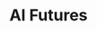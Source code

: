 ---
layout: module
num: 14
title: AI Futures
type: lecture
draft: 0
group: 7
show_schedule: 1
due_date: 2024-02-22
slides:
  - url: TBA
    title: AI Futures
readings:
  - title: African Ancestral AI
    url: https://datasociety.net/wp-content/uploads/2022/12/DSParablesAnthology_Ch13_Gwadabe.pdf
    author: Gwadabe, A.
    date: 2022
    source: Data & Society Research Institute
    notes: More stories are available in the series <a href="https://datasociety.net/library/parables-of-ai-in-from-the-majority-world-an-anthology/">Parables of AI in/from the Majority World</a>.
  - title: In The Robot Skies
    url: https://www.youtube.com/watch?v=cXfYyk0G5Hs
    author: Young, L.
    date: 2016
    source: Fear and Wonder
  - title: "Building Utopia Guidebook"
    url: https://canvas.northwestern.edu/files/18500435/
    author: Harrington, C., Roberts, J., Bray, K., & Diakhate, N. 
    date: 2021
    source: Building Utopia
    notes: Here's a sample of the <a href="https://canvas.northwestern.edu/files/18500436/">Building Utopia cards</a>.
  - title: "“Run Wild a Little With Your Imagination”: Ethical Speculation in Computing Education with Black Mirror"
    url: https://cmci.colorado.edu/~cafi5706/SIGCSE2022_BlackMirror.pdf
    author: Klassen, S. & Fiesler, C.
    date: 2022
    source:  Proceedings of the 53rd ACM Technical Symposium on Computer Science Education (SIGCSE 2022)
    volume: 1
    notes: Check out the <a href="https://www.internetruleslab.com/black-mirror-writers-room">Internet Rules Lab</a> for Black Mirror Writers Room slides and more.
    optional: 1
  - title: A new vision of artificial intelligence for the people
    url: https://www.technologyreview.com/2022/04/22/1050394/artificial-intelligence-for-the-people/
    author: Hao, K.
    date: 2022
    source: MIT Technology Review
    notes: More articles available in the series <a href="https://www.technologyreview.com/supertopic/ai-colonialism-supertopic">AI Colonialism</a>.
    optional: 1
  - title: "Episode 1: Welcome to Radical AI"
    url: https://www.radicalai.org/minisodes/welcome-to-radical-ai
    author: Doyle-Burke, D. & Smith, J.
    date: 2020
    source: The Radical AI Podcast
    optional: 1
--- 